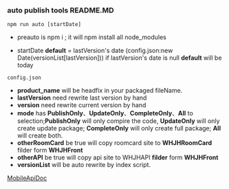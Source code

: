 ### auto publish tools README.MD

` npm run auto [startDate] `

- preauto is npm i ; it will npm install all node_modules

- startDate **default** = lastVersion's date (config.json:new Date(versionList[lastVersion]))  if lastVersion's date is null **default** will be today

`config.json `

- **product_name** will be headfix in your packaged fileName.
- **lastVersion** need rewrite last version by hand
- **version** need rewrite current version by hand
- **mode** has **PublishOnly**、**UpdateOnly**、**CompleteOnly**、**All** to selection;**PublishOnly** will only compire the code, **UpdateOnly** will only create update package; **CompleteOnly** will only create full package; **All** will create both.
- **otherRoomCard** be true will copy roomcard site to **WHJHRoomCard** filder form **WHJHFront**
- **otherAPI** be true will copy api site to WHJHAPI **filder** form **WHJHFront**
- **versionList** will be auto rewrite by index script.

[MobileApiDoc](./Docs/Mobile.MD "MobileApiDoc")
